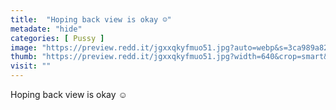 ```yaml
---
title:  "Hoping back view is okay ☺️"
metadate: "hide"
categories: [ Pussy ]
image: "https://preview.redd.it/jgxxqkyfmuo51.jpg?auto=webp&s=3ca989a82c2074b03f95f9a612e3e7f13332ea25"
thumb: "https://preview.redd.it/jgxxqkyfmuo51.jpg?width=640&crop=smart&auto=webp&s=7955b90314ec76d9d4319c479c90d722e5bb70b2"
visit: ""
---
```

Hoping back view is okay ☺️
